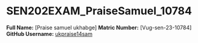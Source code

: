 # SEN202EXAM_PraiseSamuel_10784

**Full Name:** [Praise samuel ukhabge]
**Matric Number:** [Vug-sen-23-10784]
**GitHub Username:** [ukpraise14sam](https://github.com/ukpraise14sam)

